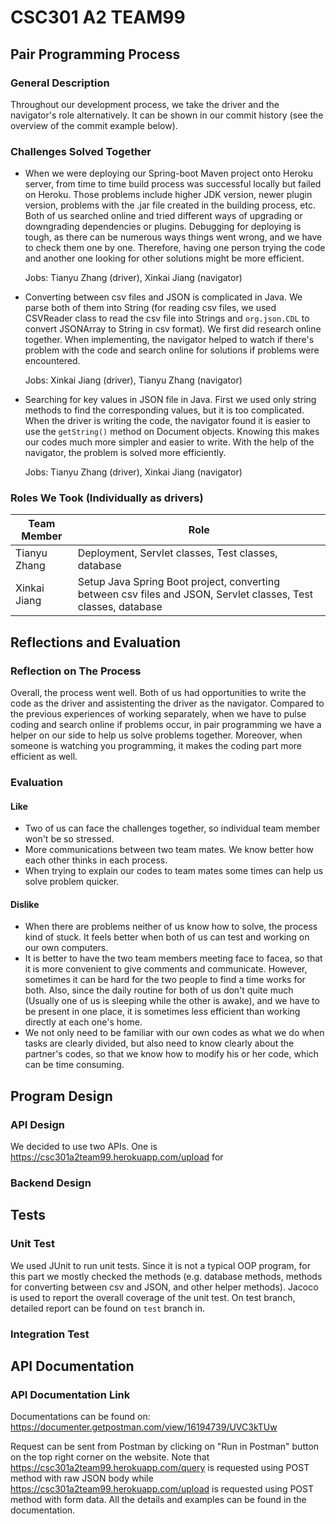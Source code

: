 # CSC301 A2 TEAM99




## Pair Programming Process


### General Description

Throughout our development process, we take the driver and the navigator's role alternatively. It can be shown in our commit history (see the overview of the commit example below).

### Challenges Solved Together

* When we were deploying our Spring-boot Maven project onto Heroku server, from time to time build process was successful locally but failed on Heroku. Those problems include higher JDK version, newer plugin version, problems with the .jar file created in the building process, etc. Both of us searched online and tried different ways of upgrading or downgrading dependencies or plugins. Debugging for deploying is tough, as there can be numerous ways things went wrong, and we have to check them one by one. Therefore, having one person trying the code and another one looking for other solutions might be more efficient.

  

  Jobs: Tianyu Zhang (driver), Xinkai Jiang (navigator)

  

* Converting between csv files and JSON is complicated in Java. We parse both of them into String (for reading csv files, we used CSVReader class to read the csv file into Strings and ```org.json.CDL``` to convert JSONArray to String in csv format). We first did research online together. When implementing, the navigator helped to watch if there's problem with the code and search online for solutions if problems were encountered.

  

  Jobs: Xinkai Jiang (driver), Tianyu Zhang (navigator)

  

* Searching for key values in JSON file in Java. First we used only string methods to find the corresponding values, but it is too complicated. When the driver is writing the code, the navigator found it is easier to use the ```getString()``` method on Document objects. Knowing this makes our codes much more simpler and easier to write. With the help of the navigator, the problem is solved more efficiently.

  

  Jobs: Tianyu Zhang (driver), Xinkai Jiang (navigator)

  

### Roles We Took (Individually as drivers)

| Team Member  | Role                                                         |
| ------------ | ------------------------------------------------------------ |
| Tianyu Zhang | Deployment, Servlet classes, Test classes, database          |
| Xinkai Jiang | Setup Java Spring Boot project, converting between csv files and JSON, Servlet classes, Test classes, database |



## Reflections and Evaluation


### Reflection on The Process

Overall, the process went well. Both of us had opportunities to write the code as the driver and assistenting the driver as the navigator. Compared to the previous experiences of working separately, when we have to pulse coding and search online if problems occur, in pair programming we have a helper on our side to help us solve problems together. Moreover, when someone is watching you programming, it makes the coding part more efficient as well.

### Evaluation

#### Like

* Two of us can face the challenges together, so individual team member won't be so stressed.
* More communications between two team mates. We know better how each other thinks in each process.
* When trying to explain our codes to team mates some times can help us solve problem quicker.

#### Dislike

* When there are problems neither of us know how to solve, the process kind of stuck. It feels better when both of us can test and working on our own computers.
* It is better to have the two team members meeting face to facea, so that it is more convenient to give comments and communicate. However, sometimes it can be hard for the two people to find a time works for both. Also, since the daily routine for both of us don't quite much (Usually one of us is sleeping while the other is awake), and we have to be present in one place, it is sometimes less efficient than working directly at each one's home.
* We not only need to be familiar with our own codes as what we do when tasks are clearly divided, but also need to know clearly about the partner's codes, so that we know how to modify his or her code, which can be time consuming.



## Program Design


### API Design

We decided to use two APIs. One is https://csc301a2team99.herokuapp.com/upload for 

### Backend Design



## Tests


### Unit Test

We used JUnit to run unit tests. Since it is not a typical OOP program, for this part we mostly checked the methods (e.g. database methods, methods for converting between csv and JSON, and other helper methods). Jacoco is used to report the overall coverage of the unit test. On test branch, detailed report can be found on ```test``` branch in.

### Integration Test





## API Documentation


### API Documentation Link

Documentations can be found on: https://documenter.getpostman.com/view/16194739/UVC3kTUw

Request can be sent from Postman by clicking on "Run in Postman" button on the top right corner on the website. Note that https://csc301a2team99.herokuapp.com/query is requested using POST method with raw JSON body while https://csc301a2team99.herokuapp.com/upload is requested using POST method with form data. All the details and examples can be found in the documentation.